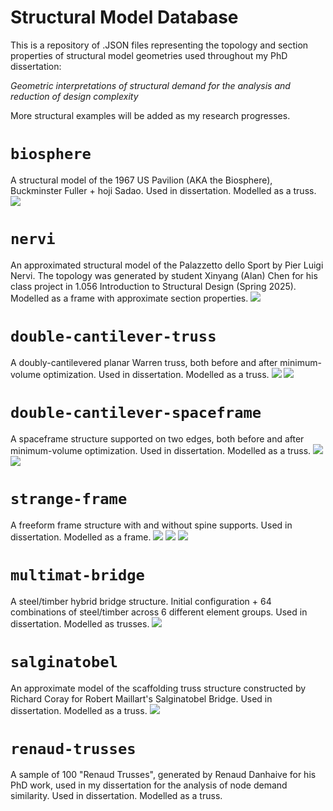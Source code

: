 # Structural Model Database

This is a repository of .JSON files representing the topology and section properties of structural model geometries used throughout my PhD dissertation:

*Geometric interpretations of structural demand for the analysis and reduction of design complexity*

More structural examples will be added as my research progresses.


# `biosphere`
A structural model of the 1967 US Pavilion (AKA the Biosphere), Buckminster Fuller + hoji Sadao. 
Used in dissertation.
Modelled as a truss.
![](biosphere/biosphere.png)

# `nervi`
An approximated structural model of the Palazzetto dello Sport by Pier Luigi Nervi.
The topology was generated by student Xinyang (Alan) Chen for his class project in 1.056 Introduction to Structural Design (Spring 2025).
Modelled as a frame with approximate section properties.
![](nervi/nervi.png)

# `double-cantilever-truss`
A doubly-cantilevered planar Warren truss, both before and after minimum-volume optimization.
Used in dissertation.
Modelled as a truss.
![](double-cantilever-truss/double-cantilever-init.png)
![](double-cantilever-truss/double-cantilever-optimized.png)


# `double-cantilever-spaceframe`
A spaceframe structure supported on two edges, both before and after minimum-volume optimization.
Used in dissertation.
Modelled as a truss.
![](double-cantilever-spaceframe/double-cantilever-spaceframe-init.png)
![](double-cantilever-spaceframe/double-cantilever-spaceframe-optimized.png)

# `strange-frame`
A freeform frame structure with and without spine supports.
Used in dissertation.
Modelled as a frame.
![](strange-frame/strange-frame-init.png)
![](strange-frame/strange-frame-init-frameonly.png)
![](strange-frame/strange-frame-reinforced.png)

# `multimat-bridge`
A steel/timber hybrid bridge structure.
Initial configuration + 64 combinations of steel/timber across 6 different element groups.
Used in dissertation.
Modelled as trusses.
![](multimat-bridge/bridge.png)

# `salginatobel`
An approximate model of the scaffolding truss structure constructed by Richard Coray for Robert Maillart's Salginatobel Bridge.
Used in dissertation.
Modelled as a truss.
![](salginatobel/salginatobel-init.png)

# `renaud-trusses`
A sample of 100 "Renaud Trusses", generated by Renaud Danhaive for his PhD work, used in my dissertation for the analysis of node demand similarity.
Used in dissertation.
Modelled as a truss.
